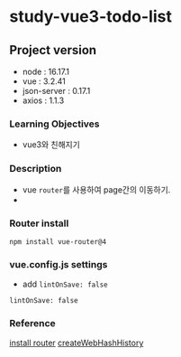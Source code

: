 # study-vue3-todo-list

## Project version

- node : 16.17.1
- vue : 3.2.41
- json-server : 0.17.1
- axios : 1.1.3

### Learning Objectives

- vue3와 친해지기

### Description

- vue `router`를 사용하여 page간의 이동하기.
- 

### Router install

```
npm install vue-router@4
```

### vue.config.js settings

- add `lintOnSave: false`
```
lintOnSave: false
```

### Reference
[install router](https://router.vuejs.org/installation.html#direct-download-cdn)
[createWebHashHistory](https://router.vuejs.org/api/#createwebhashhistory)